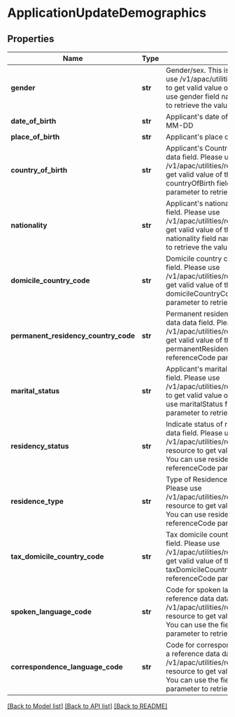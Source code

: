 # ApplicationUpdateDemographics

## Properties
Name | Type | Description | Notes
------------ | ------------- | ------------- | -------------
**gender** | **str** | Gender/sex. This is a reference data data field. Please use /v1/apac/utilities/referenceData/{gender} resource to get valid value of this field with description. You can use gender field name as the referenceCode parameter to retrieve the values. | [optional] 
**date_of_birth** | **str** | Applicant&#x27;s date of birth in  ISO 8601 date format YYYY-MM-DD | [optional] 
**place_of_birth** | **str** | Applicant&#x27;s place of birth | [optional] 
**country_of_birth** | **str** | Applicant&#x27;s Country of birth. This is a reference data data field. Please use /v1/apac/utilities/referenceData/{country} resource to get valid value of this field with description. You can use countryOfBirth field name as the referenceCode parameter to retrieve the values. | [optional] 
**nationality** | **str** | Applicant&#x27;s nationality. This is a reference data data field. Please use /v1/apac/utilities/referenceData/{country} resource to get valid value of this field with description. You can use nationality field name as the referenceCode parameter to retrieve the values. | [optional] 
**domicile_country_code** | **str** | Domicile country code. This is a reference data data field. Please use /v1/apac/utilities/referenceData/{country} resource to get valid value of this field with description. You can use domicileCountryCode field name as the referenceCode parameter to retrieve the values. | [optional] 
**permanent_residency_country_code** | **str** | Permanent residency country code. This is a reference data data field. Please use /v1/apac/utilities/referenceData/{country} resource to get valid value of this field with description. You can use permanentResidencyCountryCode field name as the referenceCode parameter to retrieve the values. | [optional] 
**marital_status** | **str** | Applicant&#x27;s marital status. This is a reference data data field. Please use /v1/apac/utilities/referenceData/{maritalStatus} resource to get valid value of this field with description. You can use maritalStatus field name as the referenceCode parameter to retrieve the values. | [optional] 
**residency_status** | **str** | Indicate status of residence. This is a reference data data field. Please use /v1/apac/utilities/referenceData/{residenceStatus} resource to get valid value of this field with description. You can use residencyStatus field name as the referenceCode parameter to retrieve the values. | [optional] 
**residence_type** | **str** | Type of Residence. This is a reference data data field. Please use /v1/apac/utilities/referenceData/{residenceType} resource to get valid value of this field with description. You can use residenceType field name as the referenceCode parameter to retrieve the values. | [optional] 
**tax_domicile_country_code** | **str** | Tax domicile country code. This is a reference data data field. Please use /v1/apac/utilities/referenceData/{country} resource to get valid value of this field with description. You can use taxDomicileCountryCode field name as the referenceCode parameter to retrieve the values. | [optional] 
**spoken_language_code** | **str** | Code for spoken language of applicant. This is a reference data data field. Please use /v1/apac/utilities/referenceData/{spokenLanguageCode} resource to get valid value of this field with description. You can use the field name as the referenceCode parameter to retrieve the values. | [optional] 
**correspondence_language_code** | **str** | Code for correspondence language of applicant. This is a reference data data field. Please use /v1/apac/utilities/referenceData/{spokenLanguageCode} resource to get valid value of this field with description. You can use the field name as the referenceCode parameter to retrieve the values. | [optional] 

[[Back to Model list]](../README.md#documentation-for-models) [[Back to API list]](../README.md#documentation-for-api-endpoints) [[Back to README]](../README.md)

